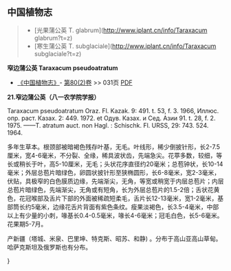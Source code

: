 
## 中国植物志

> * [光果蒲公英  T.  glabrum](http://www.iplant.cn/info/Taraxacum glabrum?t=z)
> * [寒生蒲公英  T.  subglaciale](http://www.iplant.cn/info/Taraxacum subglaciale?t=z)

**窄边蒲公英 Taraxacum pseudoatratum**

* [《中国植物志》](http://www.iplant.cn/frps)- [第80(2)卷](http://www.iplant.cn/frps/vol/80(2)) >> 031页 [PDF](http://www.iplant.cn/frps/pdf/80(2)/031.PDF)

**21.窄边蒲公英（八一农学院学报）**

Taraxacum pseudoatratum Oraz. Fl. Kazak. 9: 491. t. 53, f. 3. 1966, Иллюс. опр. раст. Казах. 2: 449. 1972. et Одув. Казах. и Сед. Азии 91. t. 28, f. 2. 1975. ——T. atratum auct. non Hagl. : Schischk. Fl. URSS, 29: 743. 524. 1964.

多年生草本。根颈部被暗褐色残存叶基，无毛。叶线形，稀少倒披针形，长2-7.5厘米，宽4-6毫米，不分裂、全缘，稀具波状齿，先端急尖。花葶多数，较细，等长或稍长于叶，高5-10厘米，无毛；头状花序直径约20毫米；总苞钟状，长10-14毫米；外层总苞片暗绿色，卵圆状披针形至狭椭圆形，长6-8毫米，宽2-3毫米，伏贴，具极窄的白色膜质边缘，先端渐尖，无角，等宽或稍宽于内层总苞片；内层总苞片暗绿色，先端渐尖，无角或有短角，长为外层总苞片的1.5-2倍；舌状花黄色，花冠喉部及舌片下部的外面被稀疏短柔毛，舌片长12-13毫米，宽1-2毫米，基部筒长约5毫米，边缘花舌片背面有紫色条纹。瘦果淡褐色，长3.5-4毫米，中部以上有少量的小刺，喙基长0.4-0.5毫米，喙长4-6毫米；冠毛白色，长5-6毫米。花果期5-7月。

产新疆（塔城、米泉、巴里坤、特克斯、昭苏、和静) 。分布于高山亚高山草甸。哈萨克斯坦及俄罗斯也有分布。

}